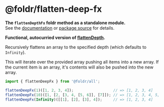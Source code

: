 # @foldr/flatten-deep-fx

**The `flattenDepthFx` foldr method as a standalone module.**    
See the [documentation](http://foldr.com/0.0.0/flatten-depth-fx) or [package source](https:/github.com/CloudVessel/foldr/blob/master/packages/categories/flatten-depth-fx/src/index.js) for details.

**Functional, autocurried version of [flattenDepth](#flatten-depth).**

Recursively flattens an array to the specified depth (which defaults to `Infinity`).

This will iterate over the provided array pushing all items into a new array.
If the current item is an array, it's contents will also be pushed into the new array.

```js
import { flattenDeepFx } from '@foldr/all';

flattenDeepFx(1)([1, 2, 3, 4]);                  // => [1, 2, 3, 4]
flattenDeepFx(10)([1, [2, [3, 4, [5, 6]], [7]]); // => [1, 2, 3, 4, 5, 6, 7]
flattenDeepFx(Infinity)([[1], [2], [3], 4]);     // => [1, 2, 3, 4]
```
